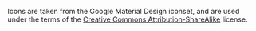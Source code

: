 Icons are taken from the Google Material Design iconset, and are used under the terms of the <a href="https://creativecommons.org/licenses/by-sa/3.0/" class="external" rel=" noopener">Creative Commons Attribution-ShareAlike</a> license.</p>
